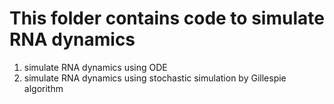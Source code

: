 # This folder contains code to simulate RNA dynamics  

1. simulate RNA dynamics using ODE
2. simulate RNA dynamics using stochastic simulation by Gillespie algorithm

